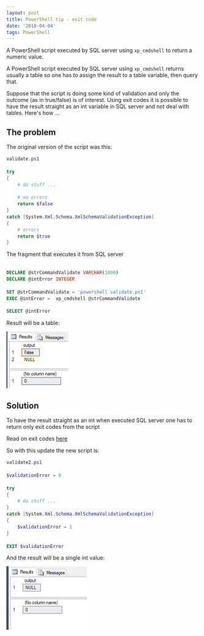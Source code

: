 ```yaml
---
layout: post
title: PowerShell tip - exit code
date: '2018-04-04'
tags: PowerShell
---
```


A PowerShell script executed by SQL server using `xp_cmdshell` to return a numeric value. 


A PowerShell script executed by SQL server using `xp_cmdshell` returns usually a table so one has to assign the result to a table variable, then query that. 

Suppose that the script is doing some kind of validation and only the outcome (as in true/false) is of interest. Using exit codes it is possible to have the result straight as an int variable in SQL server and not deal with tables. Here's how ...


## The problem

The original version of the script was this: 

```powershell
validate.ps1 

try
{
    # do stuff ... 

    # no errors
    return $false
}
catch [System.Xml.Schema.XmlSchemaValidationException]
{
    # errors
    return $true
}
```

The fragment that executes it from SQL server

```sql 

DECLARE @strCommandValidate VARCHAR(1000)
DECLARE @intError INTEGER

SET @strCommandValidate = 'powershell validate.ps1'
EXEC @intError =  xp_cmdshell @strCommandValidate

SELECT @intError

```

Result will be a table:

![ps](/public/powershell/ps_sql.png)


## Solution 

To have the result straight as an int when executed SQL server one has to return only exit codes from the script

Read on exit codes [here](https://weblogs.asp.net/soever/returning-an-exit-code-from-a-powershell-script)


So with this update the new script is:


```powershell
validate2.ps1 

$validationError = 0 

try
{
    # do stuff ... 
}
catch [System.Xml.Schema.XmlSchemaValidationException]
{
    $validationError = 1
}

EXIT $validationError
```

And the result will be a single int value:

![ps](/public/powershell/ps_sql_int.png)


